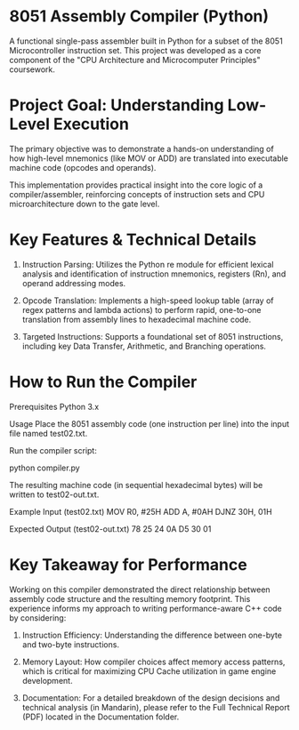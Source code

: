 # 8051 Assembly Compiler (Python)
A functional single-pass assembler built in Python for a subset of the 8051 Microcontroller instruction set. This project was developed as a core component of the "CPU Architecture and Microcomputer Principles" coursework.

# Project Goal: Understanding Low-Level Execution
The primary objective was to demonstrate a hands-on understanding of how high-level mnemonics (like MOV or ADD) are translated into executable machine code (opcodes and operands).

This implementation provides practical insight into the core logic of a compiler/assembler, reinforcing concepts of instruction sets and CPU microarchitecture down to the gate level.

# Key Features & Technical Details
1. Instruction Parsing: Utilizes the Python re module for efficient lexical analysis and identification of instruction mnemonics, registers (Rn), and operand addressing modes.

2. Opcode Translation: Implements a high-speed lookup table (array of regex patterns and lambda actions) to perform rapid, one-to-one translation from assembly lines to hexadecimal machine code.

3. Targeted Instructions: Supports a foundational set of 8051 instructions, including key Data Transfer, Arithmetic, and Branching operations.

# How to Run the Compiler
Prerequisites
Python 3.x

Usage
Place the 8051 assembly code (one instruction per line) into the input file named test02.txt.

Run the compiler script:

python compiler.py

The resulting machine code (in sequential hexadecimal bytes) will be written to test02-out.txt.

Example Input (test02.txt)
  MOV R0, #25H
  ADD A, #0AH
  DJNZ 30H, 01H

Expected Output (test02-out.txt)
  78 25 24 0A D5 30 01

# Key Takeaway for Performance
Working on this compiler demonstrated the direct relationship between assembly code structure and the resulting memory footprint. This experience informs my approach to writing performance-aware C++ code by considering:

1. Instruction Efficiency: Understanding the difference between one-byte and two-byte instructions.

2. Memory Layout: How compiler choices affect memory access patterns, which is critical for maximizing CPU Cache utilization in game engine development.

3. Documentation: For a detailed breakdown of the design decisions and technical analysis (in Mandarin), please refer to the Full Technical Report (PDF) located in the Documentation folder.
